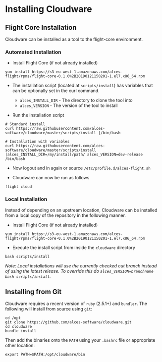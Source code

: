 # Installing Cloudware

## Flight Core Installation

Cloudware can be installed as a tool to the flight-core environment.

### Automated Installation

- Install Flight Core (if not already installed)

```
yum install https://s3-eu-west-1.amazonaws.com/alces-flight/rpms/flight-core-0.1.0%2B20190121150201-1.el7.x86_64.rpm
```

- The installation script (located at `scripts/install`) has variables that can be optionally set in the curl command.
    - `alces_INSTALL_DIR` - The directory to clone the tool into
    - `alces_VERSION` - The version of the tool to install

- Run the installation script

```
# Standard install
curl https://raw.githubusercontent.com/alces-software/cloudware/master/scripts/install |/bin/bash

# Installation with variables
curl https://raw.githubusercontent.com/alces-software/cloudware/master/scripts/install |alces_INSTALL_DIR=/my/install/path/ alces_VERSION=dev-release /bin/bash
```

- Now logout and in again or source `/etc/profile.d/alces-flight.sh`

- Cloudware can now be run as follows

```
flight cloud
```

### Local Installation

Instead of depending on an upstream location, Cloudware can be installed from a local copy of the repository in the following manner.

- Install Flight Core (if not already installed)

```
yum install https://s3-eu-west-1.amazonaws.com/alces-flight/rpms/flight-core-0.1.0%2B20190121150201-1.el7.x86_64.rpm
```

- Execute the install script from inside the `cloudware` directory

```
bash scripts/install
```

*Note: Local installations will use the currently checked out branch instead of using the latest release. To override this do `alces_VERSION=branchname bash scripts/install`.*

## Installing from Git

Cloudware requires a recent version of `ruby` (2.5.1+) and `bundler`. The
following will install from source using `git`:

```
cd /opt
git clone https://github.com/alces-software/cloudware.git
cd cloudware
bundle install

```

Then add the binaries onto the `PATH` using your `.bashrc` file or appropriate
other location:
```
export PATH=$PATH:/opt/cloudware/bin
```
